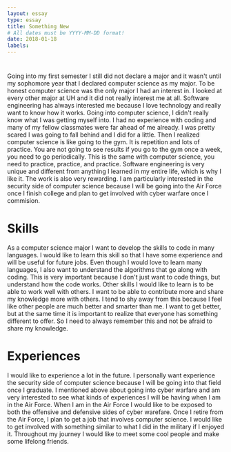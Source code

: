 ```yaml
---
layout: essay
type: essay
title: Something New
# All dates must be YYYY-MM-DD format!
date: 2018-01-18
labels:
---
```

# 
Going into my first semester I still did not declare a major and it wasn't until my sophomore year that I declared computer science as my major. To be honest computer science was the only major I had an interest in. I looked at every other major at UH and it did not really interest me at all. Software engineering has always interested me because I love technology and really want to know how it works. Going into computer science, I didn't really know what I was getting myself into. I had no experience with coding and many of my fellow classmates were far ahead of me already. I was pretty scared I was going to fall behind and I did for a little. Then I realized computer science is like going to the gym. It is repetition and lots of practice. You are not going to see results if you go to the gym once a week, you need to go periodically. This is the same with computer science, you need to practice, practice, and practice. Software engineering is very unique and different from anything I learned in my entire life, which is why I like it. The work is also very rewarding. I am particularly interested in the security side of computer science because I will be going into the Air Force once I finish college and plan to get involved with cyber warfare once I commision. 
# Skills
As a computer science major I want to develop the skills to code in many languages. I would like to learn this skill so that I have some 
experience and will be useful for future jobs. Even though I would love to learn many languages, I also want to understand the algorithms that go along with coding. This is very important because I don't just want to code things, but understand how the code works. Other skills I would like to learn is to be able to work well with others. I want to be able to contribute more and share my knowledge more with others. I tend to shy away from this because I feel like other people are much better and smarter than me. I want to get better, but at the same time it is important to realize that everyone has something different to offer. So I need to always remember this and not be afraid to share my knowledge. 
# Experiences
I would like to experience a lot in the future. I personally want experience the security side of computer science because I will be going into that field once I graduate. I mentioned above about going into cyber warfare and am very interested to see what kinds of experiences I will be having when I am in the Air Force. When I am in the Air Force I would like to be exposed to both the offensive and defensive sides of cyber warefare. Once I retire from the Air Force, I plan to get a job that involves computer science. I would like to get involved with something similar to what I did in the military if I enjoyed it. Throughout my journey I would like to meet some cool people and make some lifelong friends. 
#
